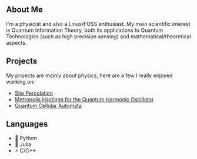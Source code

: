 
<!---
Ste1nb0cK/Ste1nb0cK is a ✨ special ✨ repository because its `README.md` (this file) appears on your GitHub profile.
You can click the Preview link to take a look at your changes.
--->

## About Me
I'm a physicist and also a Linux/FOSS enthusiast. My main scientific interest is Quantum Information Theory, both its applications to Quantum Technologies (such as high precision sensing) and mathematical/theoretical aspects.

## Projects

My projects are mainly about physics, here are a few I really enjoyed working on:

- [Site Percolation](https://github.com/Ste1nb0cK/2D_Percolation)
- [Metropolis Hastings for the Quantum Harmonic Oscillator ](https://github.com/Ste1nb0cK/QHO-MetropolisHastings)
- [Quantum Cellular Automata](https://github.com/Ste1nb0cK/QuantumCellularAutomata)

## Languages 
- 🐍 Python
- 🚗 Julia
- 🗲 C/C++

